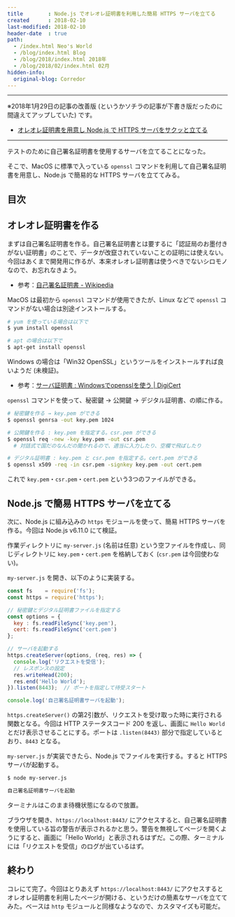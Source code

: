 ```yaml
---
title        : Node.js でオレオレ証明書を利用した簡易 HTTPS サーバを立てる
created      : 2018-02-10
last-modified: 2018-02-10
header-date  : true
path:
  - /index.html Neo's World
  - /blog/index.html Blog
  - /blog/2018/index.html 2018年
  - /blog/2018/02/index.html 02月
hidden-info:
  original-blog: Corredor
---
```


---

※2018年1月29日の記事の改善版 (というかソチラの記事が下書き版だったのに間違えてアップしていた) です。

- [オレオレ証明書を用意し Node.js で HTTPS サーバをサクッと立てる](/blog/2018/01/29-02.html)

---

テストのために自己署名証明書を使用するサーバを立てることになった。

そこで、MacOS に標準で入っている `openssl` コマンドを利用して自己署名証明書を用意し、Node.js で簡易的な HTTPS サーバを立ててみる。

## 目次

## オレオレ証明書を作る

まずは自己署名証明書を作る。自己署名証明書とは要するに「認証局のお墨付きがない証明書」のことで、データが改竄されていないことの証明には使えない。今回はあくまで開発用に作るが、本来オレオレ証明書は使うべきでないシロモノなので、お忘れなきよう。

- 参考：[自己署名証明書 - Wikipedia](https://ja.wikipedia.org/wiki/%E8%87%AA%E5%B7%B1%E7%BD%B2%E5%90%8D%E8%A8%BC%E6%98%8E%E6%9B%B8)

MacOS は最初から `openssl` コマンドが使用できたが、Linux などで `openssl` コマンドがない場合は別途インストールする。

```bash
# yum を使っている場合は以下で
$ yum install openssl

# apt の場合は以下で
$ apt-get install openssl
```

Windows の場合は「Win32 OpenSSL」というツールをインストールすれば良いようだ (未検証)。

- 参考：[サーバ証明書 : Windowsでopensslを使う | DigiCert](https://rms-digicert.ne.jp/howto/basis/openssl_on_windows.html)

`openssl` コマンドを使って、秘密鍵 → 公開鍵 → デジタル証明書、の順に作る。

```bash
# 秘密鍵を作る → key.pem ができる
$ openssl genrsa -out key.pem 1024

# 公開鍵を作る : key.pem を指定する。csr.pem ができる
$ openssl req -new -key key.pem -out csr.pem
  # 対話式で国だのなんだの聞かれるので、適当に入力したり、空欄で飛ばしたり

# デジタル証明書 : key.pem と csr.pem を指定する。cert.pem ができる
$ openssl x509 -req -in csr.pem -signkey key.pem -out cert.pem
```

これで `key.pem`・`csr.pem`・`cert.pem` という3つのファイルができる。

## Node.js で簡易 HTTPS サーバを立てる

次に、Node.js に組み込みの `https` モジュールを使って、簡易 HTTPS サーバを作る。今回は Node.js v6.11.0 にて検証。

作業ディレクトリに `my-server.js` (名前は任意) という空ファイルを作成し、同じディレクトリに `key.pem`・`cert.pem` を格納しておく (`csr.pem` は今回使わない)。

`my-server.js` を開き、以下のように実装する。

```javascript
const fs    = require('fs');
const https = require('https');

// 秘密鍵とデジタル証明書ファイルを指定する
const options = {
  key : fs.readFileSync('key.pem'),
  cert: fs.readFileSync('cert.pem')
};

// サーバを起動する
https.createServer(options, (req, res) => {
  console.log('リクエストを受信');
  // レスポンスの設定
  res.writeHead(200);
  res.end('Hello World');
}).listen(8443);  // ポートを指定して待受スタート

console.log('自己署名証明書サーバを起動');
```

`https.createServer()` の第2引数が、リクエストを受け取った時に実行される関数となる。今回は HTTP ステータスコード 200 を返し、画面に `Hello World` とだけ表示させることにする。ポートは `.listen(8443)` 部分で指定しているとおり、`8443` となる。

`my-server.js` が実装できたら、Node.js でファイルを実行する。すると HTTPS サーバが起動する。

```bash
$ node my-server.js

自己署名証明書サーバを起動
```

ターミナルはこのまま待機状態になるので放置。

ブラウザを開き、`https://localhost:8443/` にアクセスすると、自己署名証明書を使用している旨の警告が表示されるかと思う。警告を無視してページを開くようにすると、画面に「Hello World」と表示されるはずだ。この際、ターミナルには「リクエストを受信」のログが出ているはず。

## 終わり

コレにて完了。今回はとりあえず `https://localhost:8443/` にアクセスするとオレオレ証明書を利用したページが開ける、というだけの簡素なサーバを立ててみた。ベースは `http` モジュールと同様なようなので、カスタマイズも可能だ。
